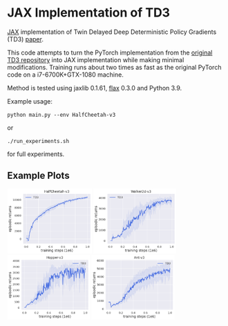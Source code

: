 # JAX Implementation of TD3

[JAX](https://github.com/google/jax) implementation of Twin Delayed Deep Deterministic Policy Gradients (TD3) [paper](https://arxiv.org/abs/1802.09477).

This code attempts to turn the PyTorch implementation from the [original TD3 repository](https://github.com/sfujim/TD3) into JAX implementation while making minimal modifications. Training runs about two times as fast as the original PyTorch code on a i7-6700K+GTX-1080 machine. 

Method is tested using jaxlib 0.1.61, [flax](https://github.com/google/flax) 0.3.0 and Python 3.9. 

Example usage:
```
python main.py --env HalfCheetah-v3
```
or
```
./run_experiments.sh
```
for full experiments.

## Example Plots

<p float="left">
  <img src="plots/TD3_HalfCheetah-v3.png" height="150" />
  <img src="plots/TD3_Walker2d-v3.png" height="150" /> 
  <img src="plots/TD3_Hopper-v3.png" height="150" />
  <img src="plots/TD3_Ant-v3.png" height="150" />
</p>
